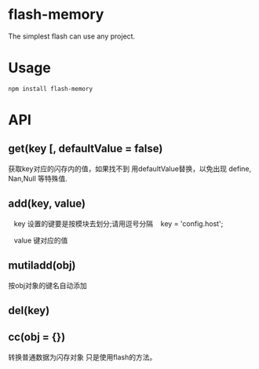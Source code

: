 # flash-memory
The simplest flash can use any project.

# Usage
    
    npm install flash-memory
 
# API

## get(key [, defaultValue = false)
获取key对应的闪存内的值，如果找不到 用defaultValue替换，以免出现 define, Nan,Null 等特殊值.

## add(key, value)
    key 设置的键要是按模块去划分;请用逗号分隔
    key = 'config.host';
    
    value 键对应的值
## mutiladd(obj)
按obj对象的键名自动添加
## del(key)
## cc(obj = {})
转换普通数据为闪存对象 只是使用flash的方法。
